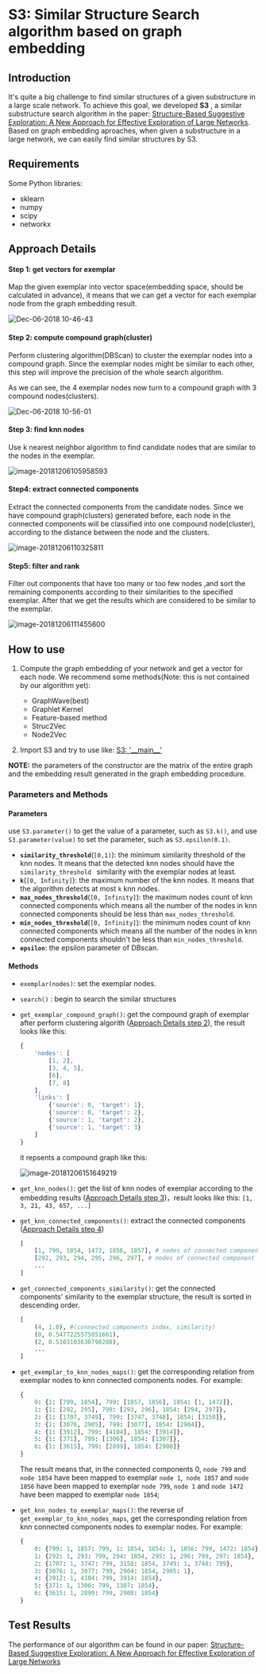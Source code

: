 # S3: Similar Structure Search algorithm based on graph embedding

## Introduction

It's quite a big challenge to find similar structures of a given substructure in a large scale network. To achieve this goal, we developed **S3** , a similar substructure search algorithm in the paper: [Structure-Based Suggestive Exploration: A New Approach for Effective Exploration of Large Networks](https://ieeexplore.ieee.org/abstract/document/8440813). Based on graph embedding aproaches, when given a substructure in a large network, we can easily find similar structures by S3.

## Requirements

Some Python libraries:

- sklearn
- numpy
- scipy
- networkx

## Approach Details

#### Step 1: get vectors for  exemplar

Map the given exemplar into vector space(embedding space, should be calculated in advance), it means that we can get a vector for each exemplar node from the graph embedding result. 

![Dec-06-2018 10-46-43](http://jackie-image.oss-cn-hangzhou.aliyuncs.com/Dec-06-2018-10-46-43.gif)

#### Step 2: compute compound graph(cluster)

Perform clustering algorithm(DBScan) to cluster the exemplar nodes into a compound graph. Since the exemplar nodes might be similar to each other, this step will improve the precision of the whole search algorithm.

As we can see, the 4 exemplar nodes now turn to a compound graph with 3 compound nodes(clusters).

![Dec-06-2018 10-56-01](http://jackie-image.oss-cn-hangzhou.aliyuncs.com/Dec-06-2018-10-56-01.gif)

#### Step 3: find knn nodes

Use k nearest neighbor algorithm to find candidate nodes that are similar to the nodes in the exemplar.

![image-20181206105958593](http://jackie-image.oss-cn-hangzhou.aliyuncs.com/image-20181206105958593.png)

#### Step4: extract connected components

Extract the connected components from the candidate nodes. Since we have compound graph(clusters) generated before, each node in the connected components will be classified into one compound node(cluster), according to the distance between the node and the clusters.

![image-20181206110325811](http://jackie-image.oss-cn-hangzhou.aliyuncs.com/image-20181206110325811.png)

#### Step5: filter and rank

Filter out components that have too many or too few nodes ,and sort the remaining components according to their similarities to the specified exemplar. After that we get the results which are considered to be similar to the exemplar.

![image-20181206111455600](http://jackie-image.oss-cn-hangzhou.aliyuncs.com/image-20181206111455600.png)



## How to use

1. Compute the graph embedding of your network and get a vector for each node. We recommend some methods(Note: this is not contained by our algorithm yet):

   - GraphWave(best)
   - Graphlet Kernel
   - Feature-based method
   - Struc2Vec
   - Node2Vec
2. Import S3 and try to use like: [S3: '\_\_main\_\_'](https://github.com/ZJUVAG/S3/blob/861e5f74eddedd7422a44324ad9b786511ecd4ed/S3.py#L418)



**NOTE:** the parameters of the constructor are the matrix of the entire graph and the embedding result generated in the graph embedding procedure.




### Parameters and Methods

#### Parameters

use `S3.parameter()` to get the value of a parameter, such as `S3.k()`, and use `S3.parameter(value)` to set the parameter, such as `S3.epsilon(0.1)`.

- **`similarity_threshold`**(`[0,1)`): the minimum similarity threshold of the knn nodes. It means that the detected knn nodes should have the `similarity_threshold ` similarity with the exemplar nodes  at least.
- **`k`**(`[0, Infinity]`):  the maximum number of the knn nodes. It means that the algorithm detects at most `k` knn nodes.
- **`max_nodes_threshold`**(`[0, Infinity]`): the maximum nodes count of knn connected components which means all the number of the nodes in knn connected components should be less than `max_nodes_threshold`.
- **`min_nodes_threshold`**(`[0, Infinity]`): the minimum nodes count of knn connected components which means all the number of the nodes in knn connected components shouldn't be less than `min_nodes_threshold`.
- **`epsilon`**: the epsilon parameter of DBscan.



#### Methods

- `exemplar(nodes)`: set the exemplar nodes.

- `search()` : begin to search the similar structures

- `get_exemplar_compound_graph()`: get the compound graph of exemplar after perform clustering algorith ([Approach Details step 2](https://github.com/ZJUVAG/S3#step-2-compute-compound-graphcluster)), the result looks like this: 

  ```javascript
  {
      'nodes': [
          [1, 2],
          [3, 4, 5],
          [6],
          [7, 8]
      ],
      'links': [
          {'source': 0, 'target': 1},
          {'source': 0, 'target': 2},
          {'source': 1, 'target': 2},
          {'source': 1, 'target': 3}
      ]
  }
  ```

  it repsents a compound graph like this:

  ![image-20181206151649219](http://jackie-image.oss-cn-hangzhou.aliyuncs.com/image-20181206151649219.png)

- `get_knn_nodes()`: get the list of knn nodes of exemplar according to the embedding results ([Approach Details step 3](https://github.com/ZJUVAG/S3#step-3-find-knn-nodes))，result looks like this:  `[1, 3, 21, 43, 657, ...]`

- `get_knn_connected_components()`: extract the connected components ([Approach Details step 4](https://github.com/ZJUVAG/S3#step4-extract-connected-components))

  ```python
  [
      [1, 799, 1854, 1472, 1856, 1857], # nodes of connected component 0
      [292, 293, 294, 295, 296, 297], # nodes of connected component 1
      ...
  ]
  ```

- `get_connected_components_similarity()`: get the connected components' similarity to the exemplar structure, the result is sorted in descending order.

    ```python
    [
        (4, 1.0), #(connected components index, similarity)
        (0, 0.5477225575051661),
        (2, 0.5103103630798288),
        ...
    ]
    ```

- `get_exemplar_to_knn_nodes_maps()`: get the corresponding relation from exemplar nodes to knn connected components nodes. For example:

    ```python
    {
        0: {1: [799, 1854], 799: [1857, 1856], 1854: [1, 1472]},
        1: {1: [292, 295], 799: [293, 296], 1854: [294, 297]},
        2: {1: [1707, 3749], 799: [3747, 3748], 1854: [3158]},
        3: {1: [3076, 2905], 799: [3077], 1854: [2904]},
        4: {1: [3912], 799: [4104], 1854: [3914]},
        5: {1: [371], 799: [1306], 1854: [1307]},
        6: {1: [3615], 799: [2899], 1854: [2908]}
    }
    ```

    The result means that, in the connected components 0, `node 799` and `node 1854` have been mapped to exemplar `node 1`,` node 1857` and `node 1856` have been mapped to exemplar `node 799`, `node 1` and `node 1472` have been mapped to exemplar `node 1854`;

- `get_knn_nodes_to_exemplar_maps()`: the reverse of `get_exemplar_to_knn_nodes_maps`, get the corresponding relation from knn connected components nodes to exemplar nodes. For example:

    ```python
    {
        0: {799: 1, 1857: 799, 1: 1854, 1854: 1, 1856: 799, 1472: 1854},
        1: {292: 1, 293: 799, 294: 1854, 295: 1, 296: 799, 297: 1854},
        2: {1707: 1, 3747: 799, 3158: 1854, 3749: 1, 3748: 799},
        3: {3076: 1, 3077: 799, 2904: 1854, 2905: 1},
        4: {3912: 1, 4104: 799, 3914: 1854},
        5: {371: 1, 1306: 799, 1307: 1854},
        6: {3615: 1, 2899: 799, 2908: 1854}
    }
    ```

## Test Results

The performance of our algorithm can be found in our paper: [Structure-Based Suggestive Exploration: A New Approach for Effective Exploration of Large Networks](https://ieeexplore.ieee.org/abstract/document/8440813)